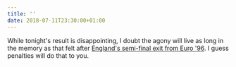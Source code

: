 ```yaml
---
title: ''
date: 2018-07-11T23:30:00+01:00
---
```

While tonight's result is disappointing, I doubt the agony will live as long in the memory as that felt after [England's semi-final exit from Euro '96](https://www.youtube.com/watch?v=EIkDl3DyQJg). I guess penalties will do that to you.
